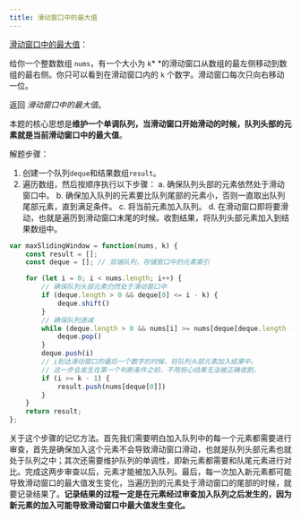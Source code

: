 ```yaml
---
title: 滑动窗口中的最大值
---
```

[滑动窗口中的最大值](https://leetcode.cn/problems/sliding-window-maximum/description/?envType=study-plan-v2&envId=top-100-liked)：

给你一个整数数组 `nums`，有一个大小为 `k`* *的滑动窗口从数组的最左侧移动到数组的最右侧。你只可以看到在滑动窗口内的 `k` 个数字。滑动窗口每次只向右移动一位。

返回 *滑动窗口中的最大值*。

本题的核心思想是**维护一个单调队列，当滑动窗口开始滑动的时候，队列头部的元素就是当前滑动窗口中的最大值**。

解题步骤：

1. 创建一个队列`deque`和结果数组`result`。
2. 遍历数组，然后按顺序执行以下步骤：
   a. 确保队列头部的元素依然处于滑动窗口中。
   b. 确保加入队列的元素要比队列尾部的元素小，否则一直取出队列尾部元素，直到满足条件。
   c. 将当前元素加入队列。
   d. 在滑动窗口即将要滑动，也就是遍历到滑动窗口末尾的时候。收割结果，将队列头部元素加入到结果数组中。

```js
var maxSlidingWindow = function(nums, k) {
    const result = [];
    const deque = []; // 双端队列，存储窗口中的元素索引

    for (let i = 0; i < nums.length; i++) {
        // 确保队列头部元素仍然处于滑动窗口中
        if (deque.length > 0 && deque[0] <= i - k) {
            deque.shift()
        }
        // 确保队列递减
        while (deque.length > 0 && nums[i] >= nums[deque[deque.length - 1]]) {
            deque.pop()
        }
        deque.push(i)
        // i到达滑动窗口的最后一个数字的时候，将队列头部元素加入结果中。
        // 这一步会发生在第一个判断条件之前，不用担心结果无法被正确收割。
        if (i >= k - 1) {
            result.push(nums[deque[0]])
        }
    }
    return result;
};
```

关于这个步骤的记忆方法。首先我们需要明白加入队列中的每一个元素都需要进行审查，首先是确保加入这个元素不会导致滑动窗口滑动，也就是队列头部元素也就处于队列之中；其次还需要维护队列的单调性，即新元素都需要和队尾元素进行对比。完成这两步审查以后，元素才能被加入队列。最后，每一次加入新元素都可能导致滑动窗口的最大值发生变化，当遍历到的元素处于滑动窗口的尾部的时候，就要记录结果了。**记录结果的过程一定是在元素经过审查加入队列之后发生的，因为新元素的加入可能导致滑动窗口中最大值发生变化。**
